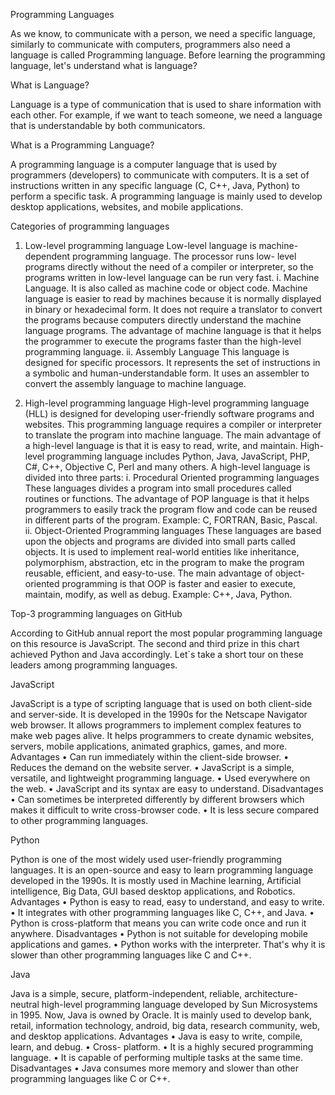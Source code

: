 Programming Languages

As we know, to communicate with a person, we need a specific language, similarly to communicate with computers, programmers also need a language is called Programming language.
Before learning the programming language, let's understand what is language?

What is Language?

Language is a type of communication that is used to share information with each other. For example, if we want to teach someone, we need a language that is understandable by both communicators.

What is a Programming Language?

A programming language is a computer language that is used by programmers (developers) to communicate with computers. It is a set of instructions written in any specific language (C, C++, Java, Python) to perform a specific task.
A programming language is mainly used to develop desktop applications, websites, and mobile applications.

Categories of programming languages

1. Low-level programming language
Low-level  language is machine-dependent programming language. The processor runs low- level programs directly without the need of a compiler or interpreter, so the programs written in low-level language can be run very fast.
i. Machine Language. 
It is also called as machine code or object code. Machine language is easier to read by machines because it is normally displayed in binary or hexadecimal form. It does not require a translator to convert the programs because computers directly understand the machine language programs.
The advantage of machine language is that it helps the programmer to execute the programs faster than the high-level programming language.
ii. Assembly Language
This language is designed for specific processors. It represents the set of instructions in a symbolic and human-understandable form. It uses an assembler to convert the assembly language to machine language.

2. High-level programming language
High-level programming language (HLL) is designed for developing user-friendly software programs and websites. This programming language requires a compiler or interpreter to translate the program into machine language.
The main advantage of a high-level language is that it is easy to read, write, and maintain.
High-level programming language includes Python, Java, JavaScript, PHP, C#, C++, Objective C, Perl and many others.
A high-level language is divided into three parts:
i. Procedural Oriented programming languages
These languages divides a program into small procedures called routines or functions. 
The advantage of POP language is that it helps programmers to easily track the program flow and code can be reused in different parts of the program.
Example: C, FORTRAN, Basic, Pascal.
ii. Object-Oriented Programming languages
These languages are based upon the objects and programs are divided into small parts called objects. It is used to implement real-world entities like inheritance, polymorphism, abstraction, etc in the program to make the program reusable, efficient, and easy-to-use.
The main advantage of object-oriented programming is that OOP is faster and easier to execute, maintain, modify, as well as debug.
Example: C++, Java, Python.

Top-3 programming languages on GitHub

According to GitHub annual report the most popular programming language on this resource is JavaScript. The second and third prize in this chart achieved Python and Java accordingly. Let`s take a short tour on these leaders among programming languages.

JavaScript

JavaScript is a type of scripting language that is used on both client-side and server-side. It is developed in the 1990s for the Netscape Navigator web browser. It allows programmers to implement complex features to make web pages alive. It helps programmers to create dynamic websites, servers, mobile applications, animated graphics, games, and more.
Advantages
•	Can run immediately within the client-side browser.
•	Reduces the demand on the website server.
•	JavaScript is a simple, versatile, and lightweight programming language.
•	Used everywhere on the web.
•	JavaScript and its syntax are easy to understand.
Disadvantages
•	Can sometimes be interpreted differently by different browsers which makes it difficult to write cross-browser code.
•	It is less secure compared to other programming languages.

Python

Python is one of the most widely used user-friendly programming languages. It is an open-source and easy to learn programming language developed in the 1990s. It is mostly used in Machine learning, Artificial intelligence, Big Data, GUI based desktop applications, and Robotics.
Advantages
•	Python is easy to read, easy to understand, and easy to write.
•	It integrates with other programming languages like C, C++, and Java.
•	Python is cross-platform that means you can write code once and run it anywhere.
Disadvantages
•	Python is not suitable for developing mobile applications and games.
•	Python works with the interpreter. That's why it is slower than other programming languages like C and C++.

Java

Java is a simple, secure, platform-independent, reliable, architecture-neutral high-level programming language developed by Sun Microsystems in 1995. Now, Java is owned by Oracle. It is mainly used to develop bank, retail, information technology, android, big data, research community, web, and desktop applications.
Advantages
•	Java is easy to write, compile, learn, and debug.
•	Cross- platform.
•	It is a highly secured programming language.
•	It is capable of performing multiple tasks at the same time.
Disadvantages
•	Java consumes more memory and slower than other programming languages like C or C++.
